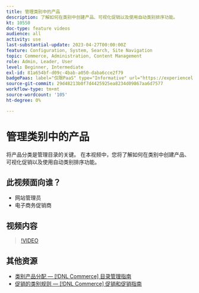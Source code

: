 ```yaml
---
title: 管理类别中的产品
description: 了解如何在类别中创建产品、可视化促销以及使用自动类别排序功能。
kt: 10550
doc-type: feature videos
audience: all
activity: use
last-substantial-update: 2023-04-27T00:00:00Z
feature: Configuration, System, Search, Site Navigation
topic: Commerce, Administration, Content Management
role: Admin, Leader, User
level: Beginner, Intermediate
exl-id: 81a654bf-d09c-4bab-a050-daba6cce2f79
badgePaas: label="仅限PaaS" type="Informative" url="https://experienceleague.adobe.com/zh-hans/docs/commerce/user-guides/product-solutions" tooltip="仅适用于云项目(Adobe管理的PaaS基础架构)和内部部署项目上的Adobe Commerce 。"
source-git-commit: 29d48213b0f7d4425925ea8234d09867aa6d7577
workflow-type: tm+mt
source-wordcount: '105'
ht-degree: 0%

---
```


# 管理类别中的产品

将产品分类是管理目录的关键。 在本视频中，您将了解如何在类别中创建产品、可视化促销以及使用自动类别排序功能。

## 此视频面向谁？

- 网站管理员
- 电子商务促销商

## 视频内容

>[!VIDEO](https://video.tv.adobe.com/v/343747?quality=12&learn=on)

## 其他资源

- [类别产品分配 —  [!DNL Commerce] 目录管理指南](https://experienceleague.adobe.com/docs/commerce-admin/catalog/categories/products-in-category/categories-product-assignments.html?lang=zh-Hans)
- [促销的类别规则 —  [!DNL Commerce] 促销和促销指南](https://experienceleague.adobe.com/docs/commerce-admin/marketing/merchandising/visual-merch/category-product-rules.html?lang=zh-Hans)
